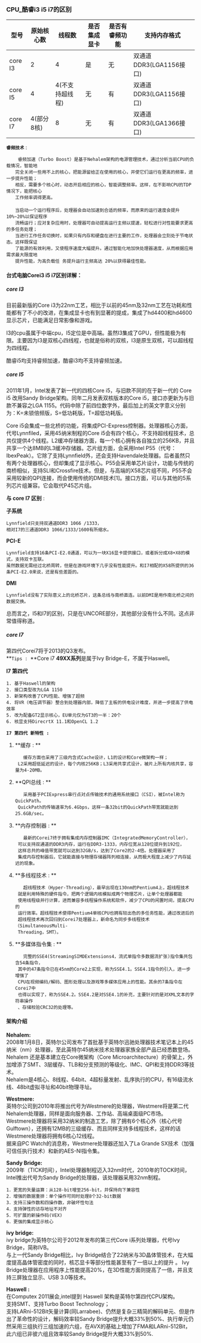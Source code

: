 ### CPU_酷睿i3 i5 i7的区别

型号 | 原始核心数 | 线程数 |  是否集成显卡 | 是否有睿频功能 | 支持内存格式
----|---|---|---|---|---
core I3 | 2 | 4 | 是 | 无 | 双通道 DDR3(LGA1156接口)
core I5 | 4 | 4(不支持超线程) | 无 | 有 | 双通道 DDR3(LGA1156接口)
core I7 | 4(部分8核) | 8 | 无 | 有 | 双通道 DDR3(LGA1366接口)

**`睿频技术`** :    

    　　 睿频加速（Turbo Boost）是基于Nehalem架构的电源管理技术，通过分析当前CPU的负载情况，智能地
    　　完全关闭一些用不上的核心，把能源留给正在使用的核心，并使它们运行在更高的频率，进一步提升性能；
    　　相反，需要多个核心时，动态开启相应的核心，智能调整频率。这样，在不影响CPU的TDP情况下，能把核心
    　　工作频率调得更高。
    　　
    　　当启动一个运行程序后，处理器会自动加速到合适的频率，而原来的运行速度会提升10%~20%以保证程序
    　　流畅运行；应对复杂应用时，处理器可自动提高运行主频以提速，轻松进行对性能要求更高的多任务处理；
    　　当进行工作任务切换时，如果只有内存和硬盘在进行主要的工作，处理器会立刻处于节电状态。这样既保证
    　　了能源的有效利用，又使程序速度大幅提升。通过智能化地加快处理器速度，从而根据应用需求最大限度地
    　　提升性能，为高负载任 务提升运行主频高达 20%以获得最佳性能。

#### 台式电脑Corei3 i5 i7区别详解：

##### core I3
目前最新版的Core i3为22nm工艺，相比于以前的45nm及32nm工艺在功耗和性能都有了不小的改进，在集成显卡也有到显著的提成，集成了hd4400和hd4600显示芯片，已能满足日常影像和游戏。  

I3的cpu虽属于中端cpu，I5定位是中高端。虽然I3集成了GPU，但性能极为有限。主要因为I3是双核心四线程，也就是俗称的双核，I3是原生双核，可以超线程为四线程。

酷睿i5均支持睿频加速，酷睿i3均不支持睿频加速。


##### core I5
2011年1月，Intel发表了新一代的四核Core i5，与旧款不同的在于新一代的 Core i5 改用Sandy Bridge架构。同年二月发表双核版本的Core i5，接口亦更新为与旧款不兼容之LGA 1155。代码中除了前四位数字外，最后加上的英文字意义分别为：K=未锁倍频版，S=低功耗版，T=超低功耗版。

Core i5会集成一些北桥的功能，将集成PCI-Express控制器。处理器核心方面，代号Lynnfiled，采用45纳米制程的Core i5会有四个核心，不支持超线程技术，总共仅提供4个线程。L2缓冲存储器方面，每一个核心拥有各自独立的256KB，并且共享一个达8MB的L3缓冲存储器。芯片组方面，会采用Intel P55（代号：IbexPeak）。它除了支持Lynnfield外，还会支持Havendale处理器。后者虽然只有两个处理器核心，但却集成了显示核心。P55会采用单芯片设计，功能与传统的南桥相似，支持SLI和Crossfire技术。但是，与高端的X58芯片组不同，P55不会采用较新的QPI连接，而会使用传统的DMI技术[1]。接口方面，可以与其他的5系列芯片组兼容。它会取代P45芯片组。


**与 core I7 区别** : 

**子系统**  

    Lynnfield只支持双通道DDR3 1066 /1333，
    相对I7的三通道DDR3 1066/1333/1600有所缩水。    

**PCI-E**  
    
    Lynnfield支持16条PCI-E2.0通道，可以为一块X16显卡提供接口，或者拆分成X8+X8的模式，支持双卡互联。
    虽然数据无需经过北桥周转，但是在游戏环境下几乎没有性能提升。和I7相配的X58所提供的36条PCI-E2.0来说，还是有些差距的。    

**DMI**  
    
    Lynnfield没有了实际意义上的北桥芯片，这条总线与南桥直连。以前DMI是用作南北桥之间的数据交换。  
总而言之，I5和I7的区别，只是在UNCORE部分，其他部分没有什么不同。这点非常值得称道。  

##### core I7

第四代Corei7将于2013的Q3发布。  
**`Tips : `**Core i7 **49XX系列**是属于Ivy Bridge-E，不属于Haswell。  

**I7 第四代**

    1. 基于Haswell的架构
    2. 接口类型改为LGA 1150
    3. 新架构改善了CPU性能、增强了超频
    4. 将VR（电压调节器）整合到处理器内部，降低了主板的供电设计难度，并进一步提高了供电效率
    5. 改为配备GT2显示核心，EU单元仅为GT3的一半：20个
    6. 核显支持DirecrtX 11.1和OpenCL 1.2
**`I7 第四代 新特性 : `**  

1. **缓存 : **  

          缓存方面也采用了三级内含式Cache设计，L1的设计和Core微架构一样；
        L2采用超低延迟的设计，每个内核256KB；L3采用共享式设计，被片上所有内核共享，容量为4-20MB。  

2. **QPI总线 : **  

          采用基于PCIExpress串行点对点传输技术的通用系统接口（CSI），被Intel称为QuickPath。
        QuickPath的传输速率为6.4Gbps，这样一条32bit的QuickPath带宽就能达到25.6GB/sec。

3. **内存控制器 : **  

          最新的Corei7终于拥有集成内存控制器IMC（IntegratedMemoryController），
        可以支持双通道的DDR3内存，运行在DDR3-1333，内存位宽从128位提升到192位，
        这样总共的峰值带宽就可以达到32GB/s，达到了Core2的2-4倍。处理器采用了
        集成内存控制器后，它就能直接与物理存储器阵列相连接，从而极大程度上减少了内存延迟的现象。

4. **多线程技术 : **  

          超线程技术（Hyper-Threading），最早出现在130nm的Pentium4上，超线程技术
        就是利用特殊的硬件指令，把两个逻辑内核模拟成两个物理芯片，让单个处理器都能
        使用线程级并行计算，进而兼容多线程操作系统和软件，减少了CPU的闲置时间，提高CPU的
        运行效率。超线程技术使得Pentium4单核CPU也拥有较出色的多任务性能，通过改进后的
        超线程技术再次回归到Corei7处理器上，新命名为同步多线程技术    （SimultaneousMulti-
        Threading，SMT）。

5. **多媒体指令集 : **    

          完整的SSE4(StreamingSIMDExtensions4，流式单指令多数据流扩张)指令集共包含54条指令，
        其中的47条指令已在45nm的Core2上实现，称为SSE4.1。SSE4.1指令的引入，进一步增强了
        CPU在视频编码/解码、图形处理以及游戏等多媒体应用上的性能。其余的7条指令在Corei7中
        也得以实现了，称为SSE4.2。SSE4.2是对SSE4.1的补充，主要针对的是对XML文本的字符串操作
        、存储校验CRC32的处理等。


#### 架构介绍 

**Nehalem:**  
 2008年1月8日，英特尔公司发布了首批基于英特尔迅驰处理器技术笔记本上的45纳米（nm）处理器，至此英特尔45纳米技术处理器家族全部产品已经悉数登场。  
Nehalem 还是基本建立在Core微架构（Core Microarchitecture）的骨架上，外加增添了SMT、3层缓存、TLB和分支预测的等级化、IMC、QPI和支持DDR3等技术。  
Nehalem是4核心、8线程、64bit、4超标量发射、乱序执行的CPU，有16级流水线、48bit虚拟寻址和40bit物理寻址。  

**Westmere:**  
 英特尔公司到2010年将推出代号为Westmere的处理器，Westmere将是第二代Nehalem处理器，同样是面向服务器、工作站、高端桌面级PC市场。  
Westmere处理器将采用32纳米的制造工艺，除了拥有6个核心外（核心代号Gulftown），还拥有12MB的三级缓存、而且同样支持多线程技术，这样的话 Westmere处理器将拥有6核心12线程。  
据来自PC Watch的消息称，Westmere处理器还加入了La Grande SX技术（加强可信任执行技术）和新的AES-NI指令集。  
  
**Sandy Bridge:**    
2009年（TICK时间），Intel处理器制程迈入32nm时代，2010年的TOCK时间，Intel推出代号为Sandy Bridge的处理器，该处理器采用32nm制程。

    1．更宽的矢量运算：从128-bit增至256-bit，并保持向下兼容性
    2．增强的数据重排：单个操作可同时处理8个32-bit数据
    3．支持三操作数和四操作数，非破坏性句法
    4．支持弹性的访存地址不对齐
    5．可扩展的新操作码(VEX)
    6．更强的集成显示核心


**ivy bridge:**  
ivy bridge为英特尔公司于2012年发布的第三代Core i系列处理器，代号Ivy Bridge，简称IVB。  
与上一代Sandy Bridge相比，Ivy Bridge结合了22纳米与3D晶体管技术，在大幅度提高晶体管密度的同时，核芯显卡等部分性能甚至有了一倍以上的提升 。
Ivy Bridge处理器在应用程序上性能提高20%，在3D性能方面则提高了一倍，并且支持三屏独立显示、USB 3.0等技术。


**Haswell :**   
 在Computex 2011展会,intel提到 Haswell 架构是英特尔第四代CPU架构。  
支持SMT、支持Turbo Boost Technology；  
支持LARni-512Bit矢量计算(同Larrabee)、仍然是复杂三精简的解码单元、但是作出了革命性的设计，解码效率较Sandy Bridge提升大概33%到50%、执行单元仍然采用三组执行三组加速的六组，在AVX的基础上增加了FMA和LARni-512Bit，此六组已非彼六组且效率较Sandy Bridge提升大概33%到50%.
